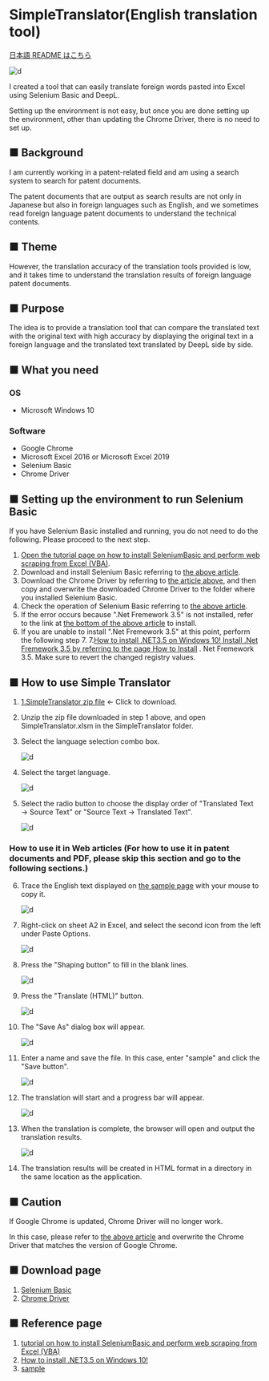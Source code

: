 # SimpleTranslator(English translation tool)

[日本語 README はこちら][f]

![d](img/jobs02.gif)

I created a tool that can easily translate foreign words pasted into Excel using Selenium Basic and DeepL.

Setting up the environment is not easy, but once you are done setting up the environment, other than updating the Chrome Driver, there is no need to set up.

## ■ Background

I am currently working in a patent-related field and am using a search system to search for patent documents.

The patent documents that are output as search results are not only in Japanese but also in foreign languages such as English, and we sometimes read foreign language patent documents to understand the technical contents.

## ■ Theme

However, the translation accuracy of the translation tools provided is low, and it takes time to understand the translation results of foreign language patent documents.

## ■ Purpose

The idea is to provide a translation tool that can compare the translated text with the original text with high accuracy by displaying the original text in a foreign language and the translated text translated by DeepL side by side.

## ■ What you need

### OS

- Microsoft Windows 10

### Software

- Google Chrome
- Microsoft Excel 2016 or Microsoft Excel 2019
- Selenium Basic
- Chrome Driver

## ■ Setting up the environment to run Selenium Basic

If you have Selenium Basic installed and running, you do not need to do the following. Please proceed to the next step.

1. [Open the tutorial page on how to install SeleniumBasic and perform web scraping from Excel (VBA)][a].
2. Download and install Selenium Basic referring to [the above article][a].
3. Download the Chrome Driver by referring to [the article above][a], and then copy and overwrite the downloaded Chrome Driver to the folder where you installed Selenium Basic.
4. Check the operation of Selenium Basic referring to [the above article][a].
5. If the error occurs because ".Net Fremework 3.5" is not installed, refer to the link at [the bottom of the above article][a] to install.
6. If you are unable to install ".Net Fremework 3.5" at this point, perform the following step 7. 7.[How to install .NET3.5 on Windows 10! Install .Net Fremework 3.5 by referring to the page How to Install][b] . Net Fremework 3.5. Make sure to revert the changed registry values.

## ■ How to use Simple Translator

1. [1.SimpleTranslator zip file][e] ← Click to download.

2. Unzip the zip file downloaded in step 1 above, and open SimpleTranslator.xlsm in the SimpleTranslator folder.

3. Select the language selection combo box.

   ![d](img/en_normal_img001.png)

4. Select the target language.

   ![d](img/en_normal_img002.png)

5. Select the radio button to choose the display order of "Translated Text → Source Text" or "Source Text → Translated Text".

   ![d](img/en_normal_img003.png)

### How to use it in Web articles (For how to use it in patent documents and PDF, please skip this section and go to the following sections.)

6. Trace the English text displayed on [the sample page][c] with your mouse to copy it.

   ![d](img/en_normal_img004.png)

7. Right-click on sheet A2 in Excel, and select the second icon from the left under Paste Options.

   ![d](img/en_normal_img005.png)

8. Press the "Shaping button" to fill in the blank lines.

   ![d](img/en_normal_img006.png)

9. Press the "Translate (HTML)" button.

   ![d](img/en_normal_img007.png)

10. The "Save As" dialog box will appear.

    ![d](img/en_normal_img008.png)

11. Enter a name and save the file. In this case, enter "sample" and click the "Save button".

    ![d](img/en_normal_img009.png)

12. The translation will start and a progress bar will appear.

    ![d](img/en_normal_img010.png)

13. When the translation is complete, the browser will open and output the translation results.

    ![d](img/en_normal_img011.png)

14. The translation results will be created in HTML format in a directory in the same location as the application.

## ■ Caution

If Google Chrome is updated, Chrome Driver will no longer work.

In this case, please refer to [the above article][a] and overwrite the Chrome Driver that matches the version of Google Chrome.

## ■ Download page

1. [Selenium Basic](https://florentbr.github.io/SeleniumBasic/)
2. [Chrome Driver](https://chromedriver.chromium.org/downloads)

## ■ Reference page

1. [tutorial on how to install SeleniumBasic and perform web scraping from Excel (VBA)][a]
2. [How to install .NET3.5 on Windows 10!][b]
3. [sample][c]

[a]: https://lil.la/archives/3436
[b]: https://bgt-48.blogspot.com/2019/04/windows10net35.html
[c]: https://www3.nhk.or.jp/news/html/20210728/k10013161181000.html
[e]: https://github.com/masatofujiki/SimpleTranslator/archive/refs/tags/v1.1.1.zip
[f]: https://github.com/masatofujiki/SimpleTranslator/blob/main/README_JA.md
